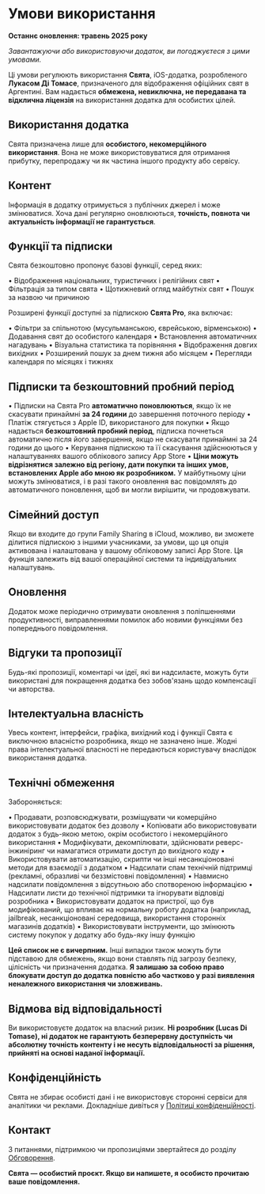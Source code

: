 # Умови використання

**Останнє оновлення: травень 2025 року**

*Завантажуючи або використовуючи додаток, ви погоджуєтеся з цими умовами.*

Ці умови регулюють використання **Свята**, iOS-додатка, розробленого **Лукасом Ді Томасе**, призначеного для відображення офіційних свят в Аргентині. Вам надається **обмежена, невиключна, не передавана та відклична ліцензія** на використання додатка для особистих цілей.

## Використання додатка

Свята призначена лише для **особистого, некомерційного використання**. Вона не може використовуватися для отримання прибутку, перепродажу чи як частина іншого продукту або сервісу.

## Контент

Інформація в додатку отримується з публічних джерел і може змінюватися. Хоча дані регулярно оновлюються, **точність, повнота чи актуальність інформації не гарантується**.

## Функції та підписки

Свята безкоштовно пропонує базові функції, серед яких:

• Відображення національних, туристичних і релігійних свят
• Фільтрація за типом свята
• Щотижневий огляд майбутніх свят
• Пошук за назвою чи причиною

Розширені функції доступні за підпискою **Свята Pro**, яка включає:

• Фільтри за спільнотою (мусульманською, єврейською, вірменською)
• Додавання свят до особистого календаря
• Встановлення автоматичних нагадувань
• Візуальна статистика та порівняння
• Відображення довгих вихідних
• Розширений пошук за днем тижня або місяцем
• Перегляди календаря по місяцях і тижнях

## Підписки та безкоштовний пробний період

• Підписки на Свята Pro **автоматично поновлюються**, якщо їх не скасувати принаймні **за 24 години** до завершення поточного періоду
• Платіж стягується з Apple ID, використаного для покупки
• Якщо надається **безкоштовний пробний період**, підписка почнеться автоматично після його завершення, якщо не скасувати принаймні за 24 години до цього
• Керування підпискою та її скасування здійснюються у налаштуваннях вашого облікового запису App Store
• **Ціни можуть відрізнятися залежно від регіону, дати покупки та інших умов, встановлених Apple або мною як розробником.** У майбутньому ціни можуть змінюватися, і в разі такого оновлення вас повідомлять до автоматичного поновлення, щоб ви могли вирішити, чи продовжувати.

## Сімейний доступ

Якщо ви входите до групи Family Sharing в iCloud, можливо, ви зможете ділитися підпискою з іншими учасниками, за умови, що ця опція активована і налаштована у вашому обліковому записі App Store. Ця функція залежить від вашої операційної системи та індивідуальних налаштувань.

## Оновлення

Додаток може періодично отримувати оновлення з поліпшеннями продуктивності, виправленнями помилок або новими функціями без попереднього повідомлення.

## Відгуки та пропозиції

Будь-які пропозиції, коментарі чи ідеї, які ви надсилаєте, можуть бути використані для покращення додатка без зобов'язань щодо компенсації чи авторства.

## Інтелектуальна власність

Увесь контент, інтерфейси, графіка, вихідний код і функції Свята є виключною власністю розробника, якщо не зазначено інше. Жодні права інтелектуальної власності не передаються користувачу внаслідок використання додатка.

## Технічні обмеження

Забороняється:

• Продавати, розповсюджувати, розміщувати чи комерційно використовувати додаток без дозволу
• Копіювати або використовувати додаток з будь-якою метою, окрім особистого і некомерційного використання
• Модифікувати, декомпілювати, здійснювати реверс-інжиніринг чи намагатися отримати доступ до вихідного коду
• Використовувати автоматизацію, скрипти чи інші несанкціоновані методи для взаємодії з додатком
• Надсилати спам технічній підтримці (рекламні, образливі чи беззмістовні повідомлення)
• Навмисно надсилати повідомлення з відсутньою або спотвореною інформацією
• Надсилати листи до технічної підтримки та ігнорувати відповіді розробника
• Використовувати додаток на пристрої, що був модифікований, що впливає на нормальну роботу додатка (наприклад, jailbreak, несанкціоновані середовища, використання сторонніх магазинів додатків)
• Використовувати інструменти, що змінюють систему покупок у додатку або будь-яку іншу функцію

**Цей список не є вичерпним.** Інші випадки також можуть бути підставою для обмежень, якщо вони ставлять під загрозу безпеку, цілісність чи призначення додатка. **Я залишаю за собою право блокувати доступ до додатка повністю або частково у разі виявлення неналежного використання чи зловживань.**

## Відмова від відповідальності

Ви використовуєте додаток на власний ризик. **Ні розробник (Lucas Di Tomase), ні додаток не гарантують безперервну доступність чи абсолютну точність контенту і не несуть відповідальності за рішення, прийняті на основі наданої інформації.**

## Конфіденційність

Свята не збирає особисті дані і не використовує сторонні сервіси для аналітики чи реклами. Докладніше дивіться у [Політиці конфіденційності](https://lucasditomase.github.io/feriados/uk/privacy-policy).

## Контакт

З питаннями, підтримкою чи пропозиціями звертайтеся до розділу [Обговорення](https://github.com/lucasditomase/feriados/discussions).

**Свята — особистий проєкт. Якщо ви напишете, я особисто прочитаю ваше повідомлення.**
